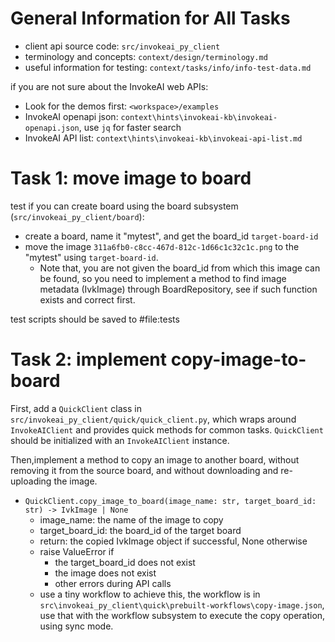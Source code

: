 # General Information for All Tasks

- client api source code: `src/invokeai_py_client`
- terminology and concepts: `context/design/terminology.md`
- useful information for testing: `context/tasks/info/info-test-data.md`

if you are not sure about the InvokeAI web APIs:
- Look for the demos first: `<workspace>/examples`
- InvokeAI openapi json: `context\hints\invokeai-kb\invokeai-openapi.json`, use `jq` for faster search
- InvokeAI API list: `context\hints\invokeai-kb\invokeai-api-list.md`

# Task 1: move image to board

test if you can create board using the board subsystem (`src/invokeai_py_client/board`):
- create a board, name it "mytest", and get the board_id `target-board-id`
- move the image `311a6fb0-c8cc-467d-812c-1d66c1c32c1c.png` to the "mytest" using `target-board-id`. 
  - Note that, you are not given the board_id from which this image can be found, so you need to implement a method to find image metadata (IvkImage) through BoardRepository, see if such function exists and correct first.

test scripts should be saved to #file:tests 

# Task 2: implement copy-image-to-board

First, add a `QuickClient` class in `src/invokeai_py_client/quick/quick_client.py`, which wraps around `InvokeAIClient` and provides quick methods for common tasks. `QuickClient` should be initialized with an `InvokeAIClient` instance.

Then,implement a method to copy an image to another board, without removing it from the source board, and without downloading and re-uploading the image. 
- `QuickClient.copy_image_to_board(image_name: str, target_board_id: str) -> IvkImage | None`
  - image_name: the name of the image to copy
  - target_board_id: the board_id of the target board
  - return: the copied IvkImage object if successful, None otherwise
  - raise ValueError if 
    - the target_board_id does not exist
    - the image does not exist
    - other errors during API calls
  - use a tiny workflow to achieve this, the workflow is in `src\invokeai_py_client\quick\prebuilt-workflows\copy-image.json`, use that with the workflow subsystem to execute the copy operation, using sync mode.